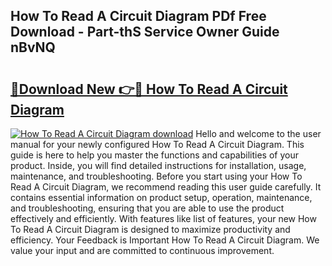 ## How To Read A Circuit Diagram PDf Free Download - Part-thS Service Owner Guide nBvNQ

# <h2><a href="http://dfssz8.blite.top/?on=How+To+Read+A+Circuit+Diagram">🔗Download New 👉🔴 How To Read A Circuit Diagram</a></h2>

[![How To Read A Circuit Diagram download](https://i.imgur.com/lujVjoI.png)](http://dfssz8.blite.top/?on=How+To+Read+A+Circuit+Diagram)
Hello and welcome to the user manual for your newly configured How To Read A Circuit Diagram. This guide is here to help you master the functions and capabilities of your product. Inside, you will find detailed instructions for installation, usage, maintenance, and troubleshooting. Before you start using your How To Read A Circuit Diagram, we recommend reading this user guide carefully. It contains essential information on product setup, operation, maintenance, and troubleshooting, ensuring that you are able to use the product effectively and efficiently. With features like list of features, your new How To Read A Circuit Diagram is designed to maximize productivity and efficiency. Your Feedback is Important How To Read A Circuit Diagram. We value your input and are committed to continuous improvement.
